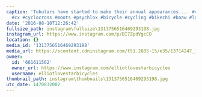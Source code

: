 ```yaml
---
caption: 'Tubulars have started to make their annual appearances.... #crossiscoming
  #cx #cyclocross #moots #psychlox #bicycle #cycling #bikechi #baaw #lovestarbicyclebags'
date: '2016-08-10T12:26:42'
fullsize_path: instagram\fullsize\1313756516469293198.jpg
instagram_url: https://www.instagram.com/p/BI7ZpdVgcCO
location: {}
media_id: '1313756516469293198'
media_url: https://scontent.cdninstagram.com/t51.2885-15/e35/13714247_1716333985149853_1358242615_n.jpg?ig_cache_key=MTMxMzc1NjUxNjQ2OTI5MzE5OA%3D%3D.2
owner:
  id: '661611562'
  owner_url: https://www.instagram.com/elliotlovestarbicycles
  username: elliotlovestarbicycles
thumbnail_path: instagram\thumbnails\1313756516469293198.jpg
utc_date: 1470832002
---
```

